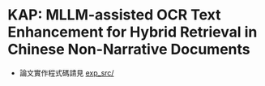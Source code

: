 # KAP: MLLM-assisted OCR Text Enhancement for Hybrid Retrieval in Chinese Non-Narrative Documents

- 論文實作程式碼請見 [exp_src/](exp_src/)
